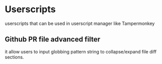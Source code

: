 # Userscripts
userscripts that can be used in userscript manager like Tampermonkey

## Github PR file advanced filter
it allow users to input globbing pattern string to collapse/expand file diff sections.

